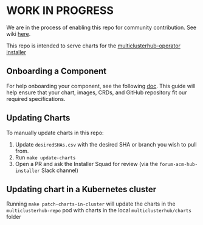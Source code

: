 [comment]: # ( Copyright Contributors to the Open Cluster Management project )

# WORK IN PROGRESS

We are in the process of enabling this repo for community contribution. See wiki [here](https://open-cluster-management.io/concepts/architecture/).

This repo is intended to serve charts for the [multiclusterhub-operator installer](https://github.com/open-cluster-management/multicloudhub-operator)

## Onboarding a Component

For help onboarding your component, see the following [doc](docs/Onboarding.md). This guide will help ensure that your chart, images, CRDs, and GitHub repository fit our required specifications.

## Updating Charts

To manually update charts in this repo:
1. Update `desiredSHAs.csv` with the desired SHA or branch you wish to pull from.
2. Run `make update-charts`
3. Open a PR and ask the Installer Squad for review (via the `forum-acm-hub-installer` Slack channel)

## Updating chart in a Kubernetes cluster
Running `make patch-charts-in-cluster` will update the charts in the `multiclusterhub-repo` pod with charts in the local `multiclusterhub/charts` folder
